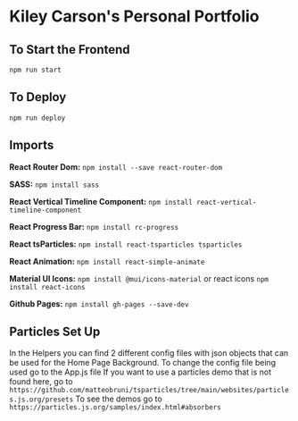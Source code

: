 # Kiley Carson's Personal Portfolio

## To Start the Frontend
```
npm run start
```

## To Deploy
```
npm run deploy
```

## Imports 

**React Router Dom:** 
`npm install --save react-router-dom`

**SASS:** 
`npm install sass`

**React Vertical Timeline Component:** 
`npm install react-vertical-timeline-component`

**React Progress Bar:** 
`npm install rc-progress`

**React tsParticles:** 
`npm install react-tsparticles tsparticles`

**React Animation:** 
`npm install react-simple-animate`

**Material UI Icons:**
`npm install @mui/icons-material` or react icons `npm install react-icons`

**Github Pages:** 
`npm install gh-pages --save-dev`

## Particles Set Up 

In the Helpers you can find 2 different config files with json objects that can be used for the Home Page Background.
To change the config file being used go to the App.js file 
If you want to use a particles demo that is not found here, go to 
`https://github.com/matteobruni/tsparticles/tree/main/websites/particles.js.org/presets`
To see the demos go to 
`https://particles.js.org/samples/index.html#absorbers`
